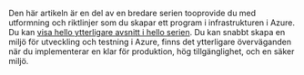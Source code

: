 Den här artikeln är en del av en bredare serien tooprovide du med utformning och riktlinjer som du skapar ett program i infrastrukturen i Azure. Du kan [visa hello ytterligare avsnitt i hello serien](#next-steps). Du kan snabbt skapa en miljö för utveckling och testning i Azure, finns det ytterligare överväganden när du implementerar en klar för produktion, hög tillgänglighet, och en säker miljö.

